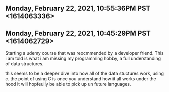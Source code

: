 ## Monday, February 22, 2021, 10:55:36PM PST <1614063336>

## Monday, February 22, 2021, 10:45:29PM PST <1614062729>
Starting a udemy course that was reocmmended by a developer friend. This
i am told is what i am missing my programming hobby, a full
understanding of data structures. 

this seems to be a deeper dive into how all of the data stuctures work,
using c. the point of using C is once you understand how it all works
under the hood it will hopfeully be able to pick up un future languages. 


